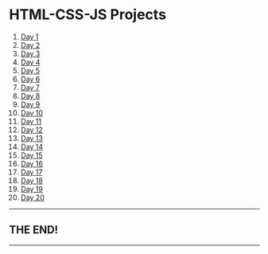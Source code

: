 <!DOCTYPE html>
<html lang="en">
<head>
    <meta charset="UTF-8">
    <meta name="viewport" content="width=device-width, initial-scale=1.0">

</head>
<body>
    <h1>HTML-CSS-JS Projects</h1>
    <ol>
        <li><a href="https://nguyentrantienanh.github.io/HTML-CSS-JS/day1/index.html" target="_blank">Day 1</a></li>
        <li><a href="https://nguyentrantienanh.github.io/HTML-CSS-JS/day2/index.html" target="_blank">Day 2</a></li>
        <li><a href="https://nguyentrantienanh.github.io/HTML-CSS-JS/day3/index.html" target="_blank">Day 3</a></li>
        <li><a href="https://nguyentrantienanh.github.io/HTML-CSS-JS/day4/index.html" target="_blank">Day 4</a></li>
        <li><a href="https://nguyentrantienanh.github.io/HTML-CSS-JS/day5/index.html" target="_blank">Day 5</a></li>
        <li><a href="https://nguyentrantienanh.github.io/HTML-CSS-JS/day6/index.html" target="_blank">Day 6</a></li>
        <li><a href="https://nguyentrantienanh.github.io/HTML-CSS-JS/day7/index.html" target="_blank">Day 7</a></li>
        <li><a href="https://nguyentrantienanh.github.io/HTML-CSS-JS/day8/index.html" target="_blank">Day 8</a></li>
        <li><a href="https://nguyentrantienanh.github.io/HTML-CSS-JS/day9/index.html" target="_blank">Day 9</a></li>
        <li><a href="https://nguyentrantienanh.github.io/HTML-CSS-JS/day10/index.html" target="_blank">Day 10</a></li>
        <li><a href="https://nguyentrantienanh.github.io/HTML-CSS-JS/day11/index.html" target="_blank">Day 11</a></li>
        <li><a href="https://nguyentrantienanh.github.io/HTML-CSS-JS/day12/index.html" target="_blank">Day 12</a></li>
        <li><a href="https://nguyentrantienanh.github.io/HTML-CSS-JS/day13/index.html" target="_blank">Day 13</a></li>
        <li><a href="https://nguyentrantienanh.github.io/HTML-CSS-JS/day14/index.html" target="_blank">Day 14</a></li>
        <li><a href="https://nguyentrantienanh.github.io/HTML-CSS-JS/day15/index.html" target="_blank">Day 15</a></li>
        <li><a href="https://nguyentrantienanh.github.io/HTML-CSS-JS/day16/index.html" target="_blank">Day 16</a></li>
        <li><a href="https://nguyentrantienanh.github.io/HTML-CSS-JS/day17/index.html" target="_blank">Day 17</a></li>
        <li><a href="https://nguyentrantienanh.github.io/HTML-CSS-JS/day18/index.html" target="_blank">Day 18</a></li>
        <li><a href="https://nguyentrantienanh.github.io/HTML-CSS-JS/day19/index.html" target="_blank">Day 19</a></li>
        <li><a href="https://nguyentrantienanh.github.io/HTML-CSS-JS/day20/index.html" target="_blank">Day 20</a></li>
    </ol>
    <hr>
    <h2>THE END!</h2>
    <hr>
</body>
</html>
